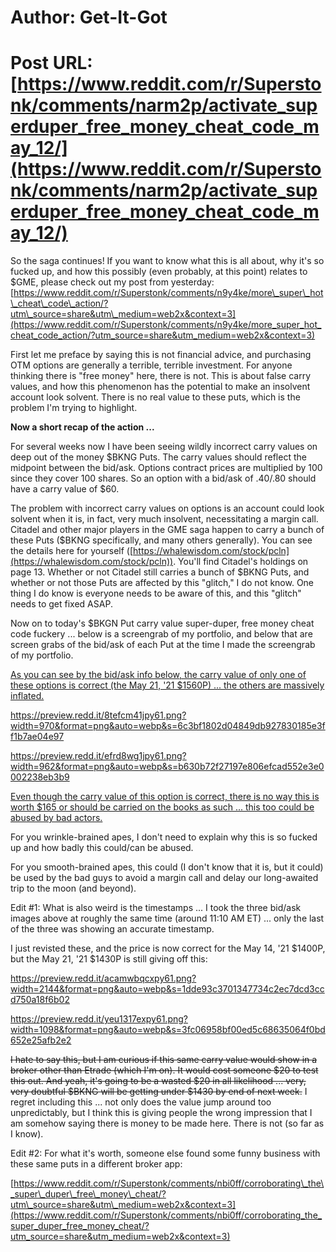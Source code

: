 # Author: Get-It-Got
# Post URL: [https://www.reddit.com/r/Superstonk/comments/narm2p/activate_superduper_free_money_cheat_code_may_12/](https://www.reddit.com/r/Superstonk/comments/narm2p/activate_superduper_free_money_cheat_code_may_12/)


So the saga continues! If you want to know what this is all about, why it's so fucked up, and how this possibly (even probably, at this point) relates to $GME, please check out my post from yesterday: [https://www.reddit.com/r/Superstonk/comments/n9y4ke/more\_super\_hot\_cheat\_code\_action/?utm\_source=share&utm\_medium=web2x&context=3](https://www.reddit.com/r/Superstonk/comments/n9y4ke/more_super_hot_cheat_code_action/?utm_source=share&utm_medium=web2x&context=3)

First let me preface by saying this is not financial advice, and purchasing OTM options are generally a terrible, terrible investment. For anyone thinking there is "free money" here, there is not. This is about false carry values, and how this phenomenon has the potential to make an insolvent account look solvent. There is no real value to these puts, which is the problem I'm trying to highlight.

**Now a short recap of the action ...**

For several weeks now I have been seeing wildly incorrect carry values on deep out of the money $BKNG Puts. The carry values should reflect the midpoint between the bid/ask. Options contract prices are multiplied by 100 since they cover 100 shares. So an option with a bid/ask of $.40/$.80 should have a carry value of $60.

The problem with incorrect carry values on options is an account could look solvent when it is, in fact, very much insolvent, necessitating a margin call. Citadel and other major players in the GME saga happen to carry a bunch of these Puts ($BKNG specifically, and many others generally). You can see the details here for yourself ([https://whalewisdom.com/stock/pcln](https://whalewisdom.com/stock/pcln)). You'll find Citadel's holdings on page 13. Whether or not Citadel still carries a bunch of $BKNG Puts, and whether or not those Puts are affected by this "glitch," I do not know. One thing I do know is everyone needs to be aware of this, and this "glitch" needs to get fixed ASAP.

Now on to today's $BKGN Put carry value super-duper, free money cheat code fuckery ... below is a screengrab of my portfolio, and below that are screen grabs of the bid/ask of each Put at the time I made the screengrab of my portfolio.

[As you can see by the bid\/ask info below, the carry value of only one of these options is correct \(the May 21, '21 $1560P\) ... the others are massively inflated.](https://preview.redd.it/8lhguq90jpy61.png?width=2148&format=png&auto=webp&s=a72b370d895d07196ed2449d775e417d223a6d71)

https://preview.redd.it/8tefcm41jpy61.png?width=970&format=png&auto=webp&s=6c3bf1802d04849db927830185e3ff1b7ae04e97

https://preview.redd.it/efrd8wg1jpy61.png?width=962&format=png&auto=webp&s=b630b72f27197e806efcad552e3e0002238eb3b9

[Even though the carry value of this option is correct, there is no way this is worth $165 or should be carried on the books as such ... this too could be abused by bad actors.](https://preview.redd.it/38aodfv1jpy61.png?width=964&format=png&auto=webp&s=1f3c9d596997ac2d565d0f0dc30965d04da7fed7)

For you wrinkle-brained apes, I don't need to explain why this is so fucked up and how badly this could/can be abused.

For you smooth-brained apes, this could (I don't know that it is, but it could) be used by the bad guys to avoid a margin call and delay our long-awaited trip to the moon (and beyond).

Edit #1: What is also weird is the timestamps ... I took the three bid/ask images above at roughly the same time (around 11:10 AM ET) ... only the last of the three was showing an accurate timestamp.

I just revisted these, and the price is now correct for the May 14, '21 $1400P, but the May 21, '21 $1430P is still giving off this:

https://preview.redd.it/acamwbqcxpy61.png?width=2144&format=png&auto=webp&s=1dde93c3701347734c2ec7dcd3ccd750a18f6b02

https://preview.redd.it/yeu1317expy61.png?width=1098&format=png&auto=webp&s=3fc06958bf00ed5c68635064f0bd652e25afb2e2

~~I hate to say this, but I am curious if this same carry value would show in a broker other than Etrade (which I'm on). It would cost someone $20 to test this out. And yeah, it's going to be a wasted $20 in all likelihood ... very, very doubtful $BKNG will be getting under $1430 by end of next week.~~ I regret including this ... not only does the value jump around too unpredictably, but I think this is giving people the wrong impression that I am somehow saying there is money to be made here. There is not (so far as I know).

Edit #2: For what it's worth, someone else found some funny business with these same puts in a different broker app:

[https://www.reddit.com/r/Superstonk/comments/nbi0ff/corroborating\_the\_super\_duper\_free\_money\_cheat/?utm\_source=share&utm\_medium=web2x&context=3](https://www.reddit.com/r/Superstonk/comments/nbi0ff/corroborating_the_super_duper_free_money_cheat/?utm_source=share&utm_medium=web2x&context=3)